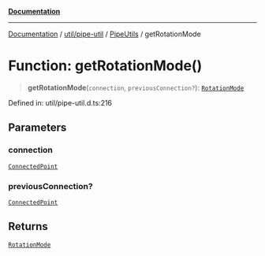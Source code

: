 [**Documentation**](../../../../../index.md)

***

[Documentation](../../../../../index.md) / [util/pipe-util](../../../index.md) / [PipeUtils](../index.md) / getRotationMode

# Function: getRotationMode()

> **getRotationMode**(`connection`, `previousConnection?`): [`RotationMode`](../enumerations/RotationMode.md)

Defined in: util/pipe-util.d.ts:216

## Parameters

### connection

[`ConnectedPoint`](../interfaces/ConnectedPoint.md)

### previousConnection?

[`ConnectedPoint`](../interfaces/ConnectedPoint.md)

## Returns

[`RotationMode`](../enumerations/RotationMode.md)
